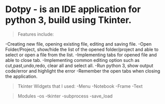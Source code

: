 # Dotpy - is an IDE application for python 3, build using Tkinter.

>Features include:

-Creating new file, opening existing file, editing and saving file.
-Open Folder/Project, show/hide the list of the opened folder/project and able to select or open a file from the list.
-Implementing tabs for opened file and able to close tab.
-Implementing common editing option such as cut,past,undo,redo, clear all and select all.
-Run python 3, show output code/error and highlight the error
-Remember the open tabs when closing the application.

>Tkinter Widgets that I used:
-Menu
-Notebook
-Frame
-Text

>Modules
-os
-tkinter
-subprocess
-save_load

